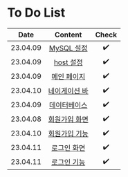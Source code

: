 # To Do List

|Date|Content|Check|
|:------:|:----------:|:---:|
|23.04.09|[MySQL 설정](https://github.com/yws-318/Penetration-Testing/blob/main/Master%20Plan/Week%202/Web/MySQL%20%EC%84%A4%EC%A0%95.md)|✔️|
|23.04.09|[host 설정](https://github.com/yws-318/Penetration-Testing/blob/main/Master%20Plan/Week%202/Web/host%20%EC%84%A4%EC%A0%95.md)|✔️|
|23.04.09|[메인 페이지](https://github.com/yws-318/Penetration-Testing/blob/main/Master%20Plan/Week%202/Web/%EB%A9%94%EC%9D%B8%20%ED%8E%98%EC%9D%B4%EC%A7%80.md)|✔️|
|23.04.10|[네이게이션 바](https://github.com/yws-318/Penetration-Testing/blob/main/Master%20Plan/Week%202/Web/%EB%84%A4%EB%B9%84%EA%B2%8C%EC%9D%B4%EC%85%98%20%EB%B0%94.md)|✔️|
|23.04.09|[데이터베이스](https://github.com/yws-318/Penetration-Testing/blob/main/Master%20Plan/Week%202/Web/%EB%8D%B0%EC%9D%B4%ED%84%B0%EB%B2%A0%EC%9D%B4%EC%8A%A4php.md)|✔️|
|23.04.08|[회원가입 화면](https://github.com/yws-318/Penetration-Testing/blob/main/Master%20Plan/Week%202/Web/%ED%9A%8C%EC%9B%90%EA%B0%80%EC%9E%85%20%ED%99%94%EB%A9%B4.md)|✔️|
|23.04.10|[회원가입 기능](https://github.com/yws-318/Penetration-Testing/blob/main/Master%20Plan/Week%202/Web/%ED%9A%8C%EC%9B%90%EA%B0%80%EC%9E%85%20%EA%B8%B0%EB%8A%A5.md)|✔️|
|23.04.11|[로그인 화면](https://github.com/yws-318/Penetration-Testing/blob/main/Master%20Plan/Week%202/Web/%EB%A1%9C%EA%B7%B8%EC%9D%B8%20%ED%99%94%EB%A9%B4.md)|✔️|
|23.04.11|[로그인 기능](https://github.com/yws-318/Penetration-Testing/blob/main/Master%20Plan/Week%202/Web/%EB%A1%9C%EA%B7%B8%EC%9D%B8%20%EA%B8%B0%EB%8A%A5.md)|✔️|

